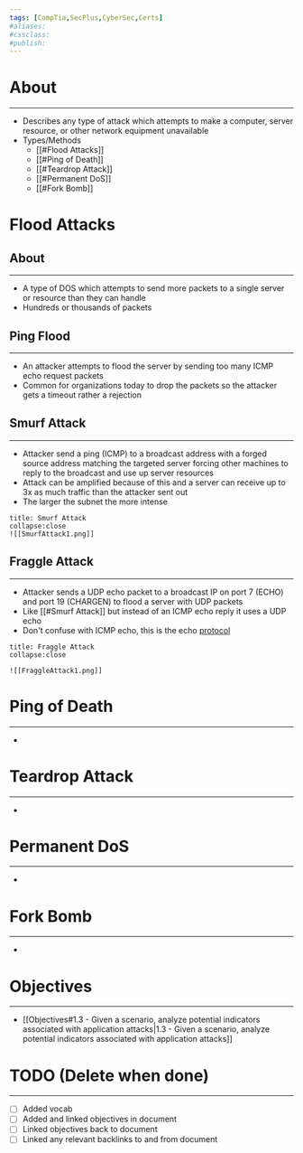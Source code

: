 ```yaml
---
tags: [CompTia,SecPlus,CyberSec,Certs]
#aliases:
#cssclass:
#publish:
---
```


# About
---
- Describes any type of attack which attempts to make a computer, server resource, or other network equipment unavailable
- Types/Methods
	- [[#Flood Attacks]]
	- [[#Ping of Death]]
	- [[#Teardrop Attack]]
	- [[#Permanent DoS]]
	- [[#Fork Bomb]]

# Flood Attacks

## About
---
- A type of DOS which attempts to send more packets to a single server or resource than they can handle
- Hundreds or thousands of packets

## Ping Flood
---
- An attacker attempts to flood the server by sending too many ICMP echo request packets
- Common for organizations today to drop the packets so the attacker gets a timeout rather a rejection 

## Smurf Attack
---
- Attacker send a ping (ICMP) to a broadcast address with a forged source address matching the targeted server forcing other machines to reply to the broadcast and use up server resources
- Attack can be amplified because of this and a server can receive up to 3x as much traffic than the attacker sent out
- The larger the subnet the more intense

```ad-example
title: Smurf Attack
collapse:close
![[SmurfAttack1.png]]
```

## Fraggle Attack
---
- Attacker sends a UDP echo packet to a broadcast IP on port 7 (ECHO) and port 19 (CHARGEN) to flood a server with UDP packets
- Like [[#Smurf Attack]] but instead of an ICMP echo reply it uses a UDP echo
- Don't confuse with ICMP echo, this is the echo <u>protocol</u>

```ad-example
title: Fraggle Attack
collapse:close

![[FraggleAttack1.png]]
```

# Ping of Death
---
-

# Teardrop Attack
---
-

# Permanent DoS
---
-

# Fork Bomb
---
-
# Objectives
---
- [[Objectives#1.3 - Given a scenario, analyze potential indicators associated with application attacks|1.3 - Given a scenario, analyze potential indicators associated with application attacks]]

# TODO (Delete when done)
---
- [ ] Added vocab
- [ ] Added and linked objectives in document
- [ ] Linked objectives back to document
- [ ] Linked any relevant backlinks to and from document